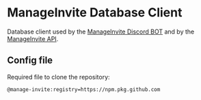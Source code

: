 # ManageInvite Database Client

Database client used by the [ManageInvite Discord BOT](https://github.com/manage-invite/manage-invite-bot) and by the [ManageInvite API](https://manage-invite/manage-invite-api).

## Config file

Required file to clone the repository:
```
@manage-invite:registry=https://npm.pkg.github.com
```
